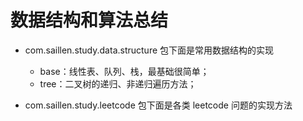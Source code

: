 # 数据结构和算法总结

- com.saillen.study.data.structure 包下面是常用数据结构的实现
    - base：线性表、队列、栈，最基础很简单；
    - tree：二叉树的递归、非递归遍历方法；

- com.saillen.study.leetcode 包下面是各类 leetcode 问题的实现方法
